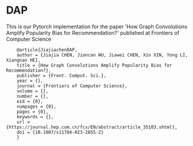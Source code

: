 # DAP

This is our Pytorch implementation for the paper 'How Graph Convolutions Amplify Popularity Bias for Recommendation?' 
published at Frontiers of Computer Science
      
        @article{JiajiachenDAP,
        author = {Jiajia CHEN, Jiancan WU, Jiawei CHEN, Xin XIN, Yong LI, Xiangnan HE},
        title = {How Graph Convolutions Amplify Popularity Bias for Recommendation?},
        publisher = {Front. Comput. Sci.},
        year = {},
        journal = {Frontiers of Computer Science},
        volume = {},
        number = {},
        eid = {0},
        numpages = {0},
        pages = {0},
        keywords = {},
        url = {https://journal.hep.com.cn/fcs/EN/abstract/article_35103.shtml},
        doi = {10.1007/s11704-023-2655-2}
        }    




